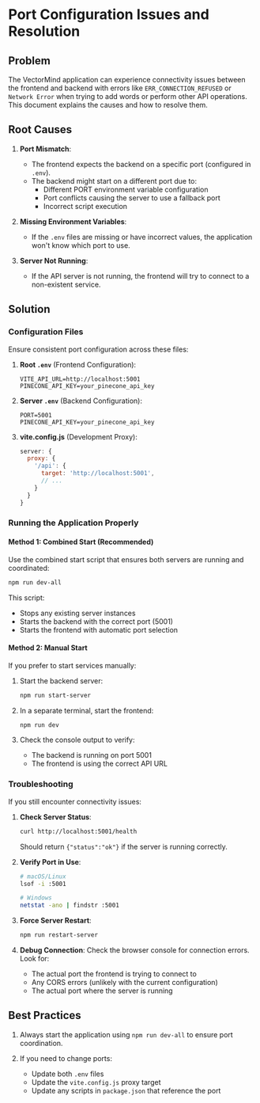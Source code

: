 # Port Configuration Issues and Resolution

## Problem

The VectorMind application can experience connectivity issues between the frontend and backend with errors like `ERR_CONNECTION_REFUSED` or `Network Error` when trying to add words or perform other API operations. This document explains the causes and how to resolve them.

## Root Causes

1. **Port Mismatch**: 
   - The frontend expects the backend on a specific port (configured in `.env`).
   - The backend might start on a different port due to:
     - Different PORT environment variable configuration
     - Port conflicts causing the server to use a fallback port
     - Incorrect script execution

2. **Missing Environment Variables**:
   - If the `.env` files are missing or have incorrect values, the application won't know which port to use.

3. **Server Not Running**:
   - If the API server is not running, the frontend will try to connect to a non-existent service.

## Solution

### Configuration Files

Ensure consistent port configuration across these files:

1. **Root `.env`** (Frontend Configuration):
   ```
   VITE_API_URL=http://localhost:5001
   PINECONE_API_KEY=your_pinecone_api_key
   ```

2. **Server `.env`** (Backend Configuration):
   ```
   PORT=5001
   PINECONE_API_KEY=your_pinecone_api_key
   ```

3. **vite.config.js** (Development Proxy):
   ```javascript
   server: {
     proxy: {
       '/api': {
         target: 'http://localhost:5001',
         // ...
       }
     }
   }
   ```

### Running the Application Properly

#### Method 1: Combined Start (Recommended)

Use the combined start script that ensures both servers are running and coordinated:

```bash
npm run dev-all
```

This script:
- Stops any existing server instances
- Starts the backend with the correct port (5001)
- Starts the frontend with automatic port selection

#### Method 2: Manual Start

If you prefer to start services manually:

1. Start the backend server:
   ```bash
   npm run start-server
   ```

2. In a separate terminal, start the frontend:
   ```bash
   npm run dev
   ```

3. Check the console output to verify:
   - The backend is running on port 5001
   - The frontend is using the correct API URL

### Troubleshooting

If you still encounter connectivity issues:

1. **Check Server Status**:
   ```bash
   curl http://localhost:5001/health
   ```
   Should return `{"status":"ok"}` if the server is running correctly.

2. **Verify Port in Use**:
   ```bash
   # macOS/Linux
   lsof -i :5001
   
   # Windows
   netstat -ano | findstr :5001
   ```

3. **Force Server Restart**:
   ```bash
   npm run restart-server
   ```

4. **Debug Connection**:
   Check the browser console for connection errors. Look for:
   - The actual port the frontend is trying to connect to
   - Any CORS errors (unlikely with the current configuration)
   - The actual port where the server is running

## Best Practices

1. Always start the application using `npm run dev-all` to ensure port coordination.

2. If you need to change ports:
   - Update both `.env` files
   - Update the `vite.config.js` proxy target
   - Update any scripts in `package.json` that reference the port 